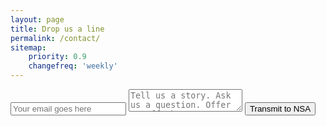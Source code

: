```yaml
---
layout: page
title: Drop us a line
permalink: /contact/
sitemap:
    priority: 0.9
    changefreq: 'weekly'
---
```


<form method="POST" action="/api/member/contact" accept-charset="UTF-8">
    <div class="contact">
        <input placeholder="Your email goes here" name="email" type="text" />
        <textarea placeholder="Tell us a story. Ask us a question. Offer us off-shore development services. Recommend a movie." name="message"></textarea>
        <input class="button postfix" type="submit" value="Transmit to NSA">
    </div>
</form>
